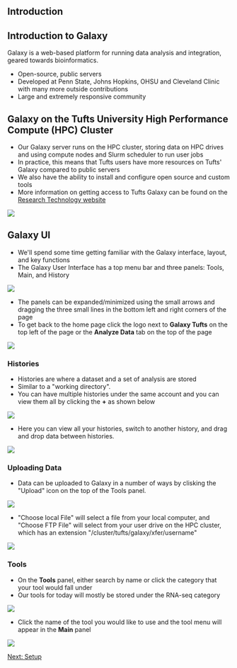 ## Introduction
## Introduction to Galaxy

Galaxy is a web-based platform for running data analysis and integration, geared towards bioinformatics.
- Open-source, public servers
- Developed at Penn State, Johns Hopkins, OHSU and Cleveland Clinic with many more outside contributions
- Large and extremely responsive community 


## Galaxy on the Tufts University High Performance Compute (HPC) Cluster

- Our Galaxy server runs on the HPC cluster, storing data on HPC drives and using compute nodes and Slurm scheduler to run user jobs
- In practice, this means that Tufts users have more resources on Tufts' Galaxy compared to public servers
- We also have the ability to install and configure open source and custom tools
- More information on getting access to Tufts Galaxy can be found on the [Research Technology website](https://it.tufts.edu/research-technology/bioinformatics/tufts-galaxy)


![](images/galaxy_hpc.png)


## Galaxy UI

- We'll spend some time getting familiar with the Galaxy interface, layout, and key functions
- The Galaxy User Interface has a top menu bar and three panels: Tools, Main, and History

![](images//ui1.png)

- The panels can be expanded/minimized using the small arrows and dragging the three small lines in the bottom left and right corners of the page
- To get back to the home page click the logo next to **Galaxy Tufts** on the top left of the page or the **Analyze Data** tab on the top of the page

![](images/bottomarrows.png)


### Histories

- Histories are where a dataset and a set of analysis are stored
- Similar to a "working directory".
- You can have multiple histories under the same account and you can view them all by clicking the **+** as shown below

![](images/viewhistory.png)


- Here you can view all your histories, switch to another history, and drag and drop data between histories.

![](images/histories.png)


### Uploading Data

- Data can be uploaded to Galaxy in a number of ways by clisking the "Upload" icon on the top of the Tools panel.

![](images/upload.png)

- "Choose local File" will select a file from your local computer, and "Choose FTP File" will select from your user drive on the HPC cluster, which has an extension "/cluster/tufts/galaxy/xfer/username" 

![](images/upload2.png)


### Tools

- On the **Tools** panel, either search by name or click the category that your tool would fall under
- Our tools for today will mostly be stored under the RNA-seq category

![](images/tools.png)

- Click the name of the tool you would like to use and the tool menu will appear in the **Main** panel

![](images/featurecounts.png)

[Next: Setup](01_Introduction_and_Setup_noqual.md)

